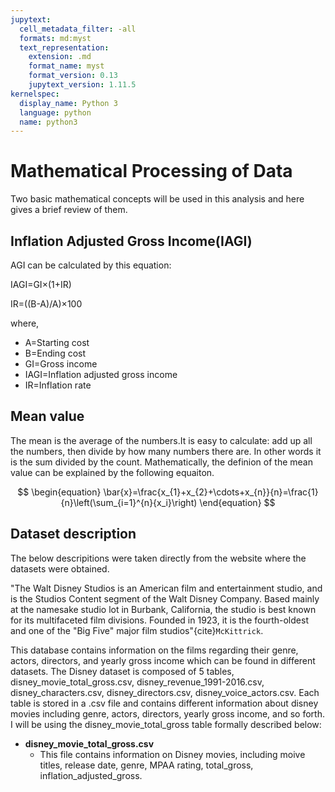 ```yaml
---
jupytext:
  cell_metadata_filter: -all
  formats: md:myst
  text_representation:
    extension: .md
    format_name: myst
    format_version: 0.13
    jupytext_version: 1.11.5
kernelspec:
  display_name: Python 3
  language: python
  name: python3
---
```


# Mathematical Processing of Data 

Two basic mathematical concepts will be used in this analysis and here gives a brief review of them.

## Inflation Adjusted Gross Income(IAGI)

AGI can be calculated by this equation:


IAGI=GI$\times$(1+IR)

IR=((B-A)/A)$\times$100


where,
- A=Starting cost
- B=Ending cost
- GI=Gross income
- IAGI=Inflation adjusted gross income
- IR=Inflation rate
         
## Mean value

The mean is the average of the numbers.It is easy to calculate: add up all the numbers, then divide by how many numbers there are. In other words it is the sum divided by the count. Mathematically, the definion of the mean value can be explained by the following equaiton.

$$
\begin{equation}
\bar{x}=\frac{x_{1}+x_{2}+\cdots+x_{n}}{n}=\frac{1}{n}\left(\sum_{i=1}^{n}{x_i}\right)
\end{equation}
$$

## Dataset description

The below descripitions were taken directly from the website where the datasets were obtained.

"The Walt Disney Studios is an American film and entertainment studio, and is the Studios Content segment of the Walt Disney Company. Based mainly at the namesake studio lot in Burbank, California, the studio is best known for its multifaceted film divisions. Founded in 1923, it is the fourth-oldest and one of the "Big Five" major film studios"{cite}`McKittrick`.

This database contains information on the films regarding their genre, actors, directors, and yearly gross income which can be found in different datasets. The Disney dataset is composed of 5 tables, disney_movie_total_gross.csv, disney_revenue_1991-2016.csv, disney_characters.csv, disney_directors.csv, disney_voice_actors.csv. Each table is stored in a .csv file and contains different information about disney movies including genre, actors, directors, yearly gross income, and so forth. I will be using the disney_movie_total_gross table formally described below:

* **disney_movie_total_gross.csv**
    * This file contains information on Disney movies, including moive titles, release date, genre, MPAA rating, total_gross, inflation_adjusted_gross.  




